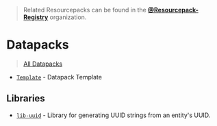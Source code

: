 > Related Resourcepacks can be found in the [**@Resourcepack-Registry**](https://github.com/Resourcepack-Registry) organization.

# Datapacks
> [All Datapacks](https://github.com/orgs/Datapack-Registry/repositories)  
- [`Template`](https://github.com/Datapack-Registry/Template) - Datapack Template

## Libraries
- [`lib-uuid`](https://github.com/Datapack-Registry/lib-uuid) - Library for generating UUID strings from an entity's UUID.
